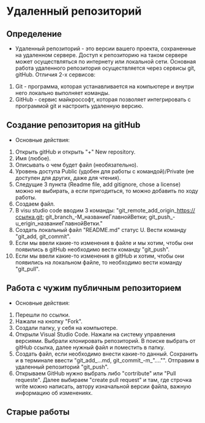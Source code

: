 # Удаленный репозиторий

## Определение
* Удаленный репозиторий - это версии вашего проекта, сохраненные на удаленном сервере. Доступ к репозиторию на таком сервере может осуществляться по интернету или локальной сети. 
Основная работа удаленного репозитория осуществляется через сервисы git, gitHub.
Отличия 2-х сервисов:
1. Git - программа, которая устанавливается на компьютере и внутри него локально выполняет команды.
2. GitHub - сервис майкроссофт, которая позволяет интегрировать с программой git и настроить удаленную версию.

## Создание репозитория на gitHub
* Основные действия:
1. Открыть gitHub и открыть "+" New repository.
2. Имя (любое).
3. Описывать о чем будет файл (необязательно).
4. Уровень доступа Public (удобен для работы с командой)/Private (не доступен для других, даже для чтения).
5. Следущие 3 пункта (Readme file, add gitignore, chose a license) можно не выбирать, а если пригодиться, то можно добавить по ходу работы.
6. Создаем файл. 
7. В visu studio code вводим 3 команды: "git_remote_add_origin_https://ссылка.git; git_branch_-M_названиеГлавнойВетки; git_push_-u_erigin_названиеГлавнойВетки."
8. Создать локальный файл "README.md" статус U. Вести команду "git_add, git_commit".
9. Если мы ввели какие-то изменения в файле и мы хотим, чтобы они появились в gitHub необходимо вести команду "git_push".
10. Если мы ввели какие-то изменения в gitHub и хотим, чтобы они появились на локальном файле, то необходимо вести команду "git_pull".


## Работа с чужим публичным репозиторием
* Основные действия:
1. Перешли по ссылки.
2. Нажали на кнопку "Fork".
3. Создали папку, у себя на компьютере.
4. Открыли Visual Studio Code. Нажали на систему управления версиями. Выбрали клонировать репозиторий. В поиске выбрать от gitHub ссылка, далее нужный файл и поместить в папку. 
5. Создать файл, если необходимо внести какие-то данный. Сохранить и в терминале ввести "git_add_...md, git_commit_-m_"...."". Отправим в удаленный репозиторий "git_push".
6. Открываем GitHub нужно выбрать либо "cortribute" или "Pull requeste". Далее выбираем "create pull request" и там, где строчка write можно написать, автору изначальной версии файла, важную информацию об изменениях. 

## Старые работы